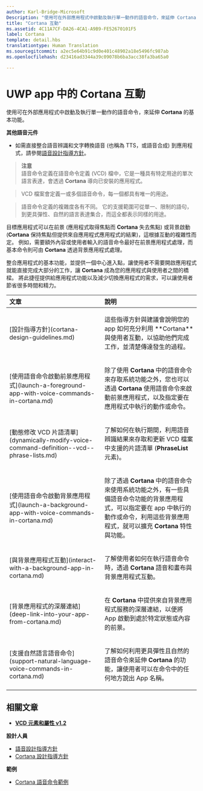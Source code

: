 ```yaml
---
author: Karl-Bridge-Microsoft
Description: "使用可在外部應用程式中啟動及執行單一動作的語音命令，來延伸 Cortana 的基本功能。"
title: "Cortana 互動"
ms.assetid: 4C11A7CF-DA26-4CA1-A9B9-FE52670101F5
label: Cortana
template: detail.hbs
translationtype: Human Translation
ms.sourcegitcommit: a2ec5e64b91c9d0e401c48902a18e5496fc987ab
ms.openlocfilehash: d23416ad3344a39c09078b6ba3acc38fa3ba65a0

---
```


# UWP app 中的 Cortana 互動




使用可在外部應用程式中啟動及執行單一動作的語音命令，來延伸 **Cortana** 的基本功能。 


**其他語音元件**

-   如需直接整合語音辨識和文字轉換語音 (也稱為 TTS，或語音合成) 到應用程式，請參閱[語音設計指導方針](speech-interactions.md)。

> **注意**  
> 語音命令定義在語音命令定義 (VCD) 檔中，它是一種具有特定用途的單次語言表達，會透過 **Cortana** 導向已安裝的應用程式。

> VCD 檔案會定義一或多個語音命令，每一個都具有唯一的用途。

> 語音命令定義的複雜度各有不同。 它的支援範圍可從單一、限制的語句，到更具彈性、自然的語言表達集合，而這全都表示同樣的用途。


目標應用程式可以在前景 (應用程式取得焦點而 **Cortana** 失去焦點) 或背景啟動 (**Cortana** 保持焦點但提供來自應用程式應用程式的結果)，這根據互動的複雜性而定。 例如，需要額外內容或使用者輸入的語音命令最好在前景應用程式處理，而基本命令則可由 **Cortana** 透過背景應用程式處理。

 

整合應用程式的基本功能，並提供一個中心進入點，讓使用者不需要開啟應用程式就能直接完成大部分的工作，讓 **Cortana** 成為您的應用程式與使用者之間的橋樑。 將此捷徑提供給應用程式功能以及減少切換應用程式的需求，可以讓使用者節省很多時間和精力。


<table>
<colgroup>
<col width="50%" />
<col width="50%" />
</colgroup>
<thead>
<tr class="header">
<th align="left">文章</th>
<th align="left">說明</th>
</tr>
</thead>
<tbody>
<tr class="odd">
<td align="left"><p>[設計指導方針](cortana-design-guidelines.md)</p></td>
<td align="left"><p>這些指導方針與建議會說明您的 app 如何充分利用 **Cortana** 與使用者互動，以協助他們完成工作，並清楚傳達發生的過程。</p></td>
</tr>
<tr class="even">
<td align="left"><p>[使用語音命令啟動前景應用程式](launch-a-foreground-app-with-voice-commands-in-cortana.md)</p></td>
<td align="left"><p>除了使用 <strong>Cortana</strong> 中的語音命令來存取系統功能之外，您也可以透過 <strong>Cortana</strong> 使用語音命令來啟動前景應用程式，以及指定要在應用程式中執行的動作或命令。</p></td>
</tr>
<tr class="odd">
<td align="left"><p>[動態修改 VCD 片語清單](dynamically-modify-voice-command-definition--vcd--phrase-lists.md)</p></td>
<td align="left"><p>了解如何在執行期間，利用語音辨識結果來存取和更新 VCD 檔案中支援的片語清單 (<strong>PhraseList</strong> 元素)。</p></td>
</tr>
<tr class="even">
<td align="left"><p>[使用語音命令啟動背景應用程式](launch-a-background-app-with-voice-commands-in-cortana.md)</p></td>
<td align="left"><p>除了透過 <strong>Cortana</strong> 中的語音命令來使用系統功能之外，有一些具備語音命令功能的背景應用程式，可以指定要在 app 中執行的動作或命令，利用這些背景應用程式，就可以擴充 <strong>Cortana</strong> 特性與功能。</p></td>
</tr>
<tr class="odd">
<td align="left"><p>[與背景應用程式互動](interact-with-a-background-app-in-cortana.md)</p></td>
<td align="left"><p>了解使用者如何在執行語音命令時，透過 <strong>Cortana</strong> 語音和畫布與背景應用程式互動。</p></td>
</tr>
<tr class="even">
<td align="left"><p>[背景應用程式的深層連結](deep-link-into-your-app-from-cortana.md)</p></td>
<td align="left"><p>在 <strong>Cortana</strong> 中提供來自背景應用程式服務的深層連結，以便將 App 啟動到處於特定狀態或內容的前景。</p></td>
</tr>
<tr class="odd">
<td align="left"><p>[支援自然語言語音命令](support-natural-language-voice-commands-in-cortana.md)</p></td>
<td align="left"><p>了解如何利用更具彈性且自然的語音命令來延伸 <strong>Cortana</strong> 的功能，讓使用者可以在命令中的任何地方說出 App 名稱。</p></td>
</tr>
</tbody>
</table>

 

## 相關文章


* [**VCD 元素和屬性 v1.2**](https://msdn.microsoft.com/library/windows/apps/dn706593)

**設計人員**
* [語音設計指導方針](https://msdn.microsoft.com/library/windows/apps/dn596121)
* [Cortana 設計指導方針](https://msdn.microsoft.com/library/windows/apps/dn974233)

**範例**
* [Cortana 語音命令範例](http://go.microsoft.com/fwlink/p/?LinkID=619899)
 

 







<!--HONumber=Jun16_HO5-->


